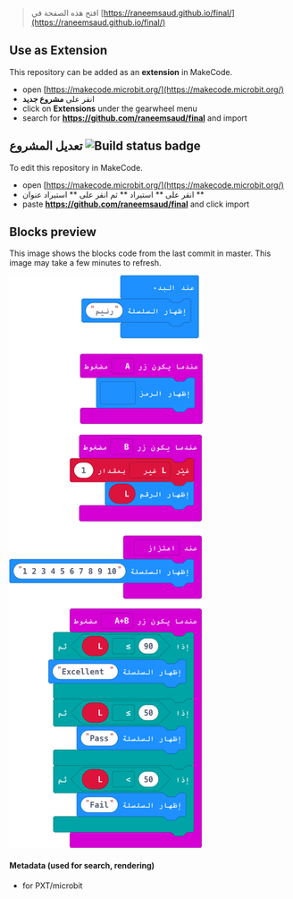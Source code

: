 
> افتح هذه الصفحة في [https://raneemsaud.github.io/final/](https://raneemsaud.github.io/final/)

## Use as Extension

This repository can be added as an **extension** in MakeCode.

* open [https://makecode.microbit.org/](https://makecode.microbit.org/)
* انقر على **مشروع جديد**
* click on **Extensions** under the gearwheel menu
* search for **https://github.com/raneemsaud/final** and import

## تعديل المشروع ![Build status badge](https://github.com/raneemsaud/final/workflows/MakeCode/badge.svg)

To edit this repository in MakeCode.

* open [https://makecode.microbit.org/](https://makecode.microbit.org/)
* انقر على ** استيراد ** ثم انقر على ** استيراد عنوان **
* paste **https://github.com/raneemsaud/final** and click import

## Blocks preview

This image shows the blocks code from the last commit in master.
This image may take a few minutes to refresh.

![A rendered view of the blocks](https://github.com/raneemsaud/final/raw/master/.github/makecode/blocks.png)

#### Metadata (used for search, rendering)

* for PXT/microbit
<script src="https://makecode.com/gh-pages-embed.js"></script><script>makeCodeRender("{{ site.makecode.home_url }}", "{{ site.github.owner_name }}/{{ site.github.repository_name }}");</script>
